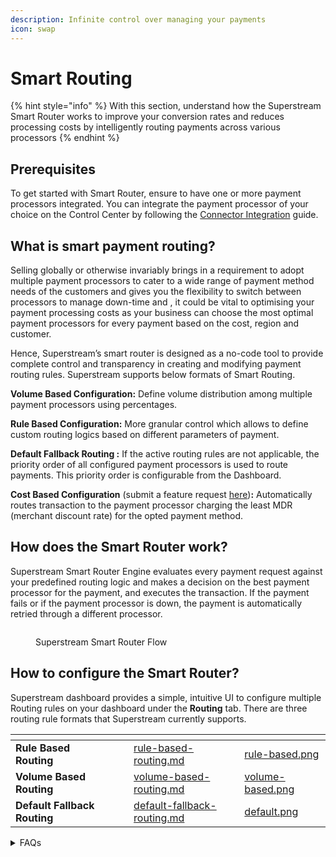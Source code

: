 ```yaml
---
description: Infinite control over managing your payments
icon: swap
---
```


# Smart Routing

{% hint style="info" %}
With this section, understand how the Superstream Smart Router works to improve your conversion rates and reduces processing costs by intelligently routing payments across various processors
{% endhint %}

## Prerequisites

To get started with Smart Router, ensure to have one or more payment processors integrated. You can integrate the payment processor of your choice on the Control Center by following the [Connector Integration](../quickstart/connectors/) guide.

## What is smart payment routing?

Selling globally or otherwise invariably brings in a requirement to adopt multiple payment processors to cater to a wide range of payment method needs of the customers and gives you the flexibility to switch between processors to manage down-time and , it could be vital to optimising your payment processing costs as your business can choose the most optimal payment processors for every payment based on the cost, region and customer.

Hence, Superstream’s smart router is designed as a no-code tool to provide complete control and transparency in creating and modifying payment routing rules. Superstream supports below formats of Smart Routing.

**Volume Based Configuration:** Define volume distribution among multiple payment processors using percentages.

**Rule Based Configuration:** More granular control which allows to define custom routing logics based on different parameters of payment.

**Default Fallback Routing :** If the active routing rules are not applicable, the priority order of all configured payment processors is used to route payments. This priority order is configurable from the Dashboard.

**Cost Based Configuration** (submit a feature request [here](https://github.com/juspay/hyperswitch/discussions/new?category=ideas-feature-requests))**:** Automatically routes transaction to the payment processor charging the least MDR (merchant discount rate) for the opted payment method.

## How does the Smart Router work?

Superstream Smart Router Engine evaluates every payment request against your predefined routing logic and makes a decision on the best payment processor for the payment, and executes the transaction. If the payment fails or if the payment processor is down, the payment is automatically retried through a different processor.

<figure><img src="../../../.gitbook/assets/Smart Routing Flow.drawio.png" alt=""><figcaption><p>Superstream Smart Router Flow</p></figcaption></figure>

## How to configure the Smart Router?

Superstream dashboard provides a simple, intuitive UI to configure multiple Routing rules on your dashboard under the **Routing** tab. There are three routing rule formats that Superstream currently supports.


<table data-view="cards"><thead><tr><th></th><th></th><th></th><th data-hidden data-card-target data-type="content-ref"></th><th data-hidden data-card-cover data-type="files"></th></tr></thead><tbody><tr><td><strong>Rule Based Routing</strong></td><td></td><td></td><td><a href="rule-based-routing.md">rule-based-routing.md</a></td><td><a href="../../../.gitbook/assets/rule-based.png">rule-based.png</a></td></tr><tr><td><strong>Volume Based Routing</strong></td><td></td><td></td><td><a href="volume-based-routing.md">volume-based-routing.md</a></td><td><a href="../../../.gitbook/assets/volume-based.png">volume-based.png</a></td></tr><tr><td><strong>Default Fallback Routing</strong></td><td></td><td></td><td><a href="default-fallback-routing.md">default-fallback-routing.md</a></td><td><a href="../../../.gitbook/assets/default.png">default.png</a></td></tr></tbody></table>

<details>

<summary>FAQs</summary>

### 1. What parameters can I use to configure routing rules?

The rule-based routing supports setting up advanced rule configuration based on all critical /payments parameters such as Payment Method, Payment Method Type, Country, Currency, Amount etc.

### 2. Why did my payment go through 'Y' connector even though I have specified 'X' in my routing configuration? OR Why is it showing me 'Abc' payment method in SDK checkout even though I have not enabled it for the 'X' connector that I'm routing my payments through?

There can be multiple reasons why this happened but all of them can be boiled down to a "connector eligibility failure" for a given payment. We'll walk through a common scenario to examine what this really means.

* Imagine that you configured two connectors for your account. Say `Stripe`, then `Adyen`, in that order. Since you configured them in that order, your default fallback looks like this: `[Stripe, Adyen]` (connectors are appended to the end of your default fallback list when configured for the first time)
* In your connectors dashboard, you enable Cards for Stripe, and ApplePay for Adyen.
* Now you create a new Volume-based routing configuration, and you configure it to route 100% of your traffic through Stripe for now.
* Now you go ahead and open up the Superstream SDK to make a test payment. In the payment method selection area, you can see two buttons, one for `Cards` and one for `ApplePay`.&#x20;
  * This is where you run into your first question. "Why is it showing me ApplePay even though I have configured 100% of my payments to go through Stripe, and ApplePay is not enabled for Stripe?"
  * The answer to this is, the payment methods that are shown to the customer in the SDK aren't conscious of your routing configuration. We prioritize giving your customers the complete spread of all enabled payment methods across all of your enabled connectors. Therefore, if you specifically do not wish for ApplePay to appear on your checkout screen, you need to disable it in `Adyen` here, even though your routing configuration makes no mention of Adyen.
* Now you select `ApplePay`, go through the required steps, confirm the payment, and it succeeds. You go to your payments dashboard and see that the payment went through `Adyen`.
  * This is where you run into the second question. "Why is the payment going through `Adyen` even though I have set my routing configuration to route 100% of my payments through `Stripe`?
  * The answer to this carries over from the previous point. Since we displayed `ApplePay` on the checkout screen even though it wasn't enabled for your preferred connector `Stripe`, we need to adhere to your connector payment method configuration and ensure the payment goes through the right connector, here, `Adyen` since `ApplePay` is only enabled for Adyen. To briefly explain how Superstream reaches this conclusion :-
    * Superstream runs your configured routing algorithm. Since this is `100% Stripe`, Superstream receives `Stripe` as the outuput.
    * Superstream then runs an Eligibility Analysis on the output (`Stripe`) to gauge its eligibility for the current payment. The Eligibility Analysis fails once Superstream realizes that the payment is made through `ApplePay` which is not enabled for `Stripe`
    * The application then goes into fallback mode and loads your `default fallback`, which is `[Stripe, Adyen]` as seen earlier.
    * The application looks through the list in order. It ignores `Stripe` since it has already failed the Eligibility Analysis. It instead subjects `Adyen` (the next connector in the list) to the same Eligibility Analysis.
    * This time the analysis passes since `ApplePay` is enabled for `Adyen`.
    * Superstream takes `Adyen` as the final connector to make the payment through even though your configuration says `100% Stripe`.
  * This fallback flow is taken when none of the connectors in the output of routing are eligible for the payment. This is done in an effort to maximize the success rate of the payment even if it means deviating from the currently active routing configuration.

</details>
